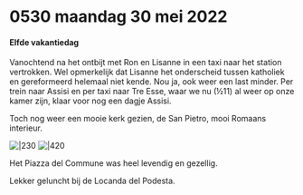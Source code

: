 # 0530 maandag 30 mei 2022
#### Elfde vakantiedag  
    
Vanochtend na het ontbijt met Ron en Lisanne in een taxi naar het station vertrokken. Wel opmerkelijk dat Lisanne het onderscheid tussen katholiek en gereformeerd helemaal niet kende. Nou ja, ook weer een last minder. Per trein naar Assisi en per taxi naar Tre Esse, waar we nu (½11) al weer op onze kamer zijn, klaar voor nog een dagje Assisi. 
    
Toch nog weer een mooie kerk gezien, de San Pietro, mooi Romaans interieur.

![|230](https://api.transno.com/v3/document_image/16539272185643b05.jpg) ![|420](https://api.transno.com/v3/document_image/165392725779052c0.jpg) 
    
Het Piazza del Commune was heel levendig en gezellig.
 
Lekker geluncht bij de Locanda del Podesta.